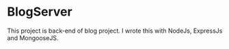 # BlogServer

This project is back-end of blog project. I wrote this with NodeJs, ExpressJs and MongooseJS.
